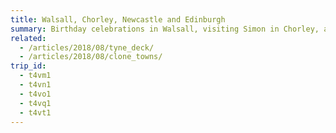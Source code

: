 ```yaml
---
title: Walsall, Chorley, Newcastle and Edinburgh
summary: Birthday celebrations in Walsall, visiting Simon in Chorley, a Great Exhibition in Newcastle and a return to the Edinburgh festivals.
related:
  - /articles/2018/08/tyne_deck/
  - /articles/2018/08/clone_towns/
trip_id:
  - t4vm1
  - t4vn1
  - t4vo1
  - t4vq1
  - t4vt1
---
```

